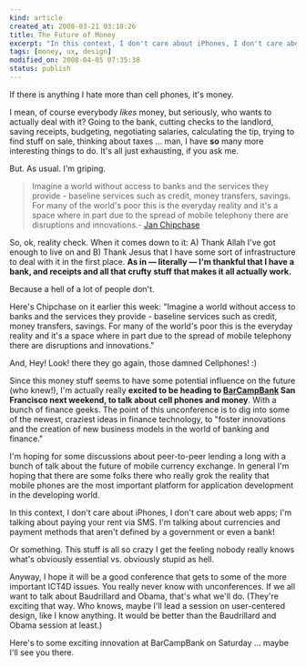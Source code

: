 ```yaml
--- 
kind: article
created_at: 2008-03-21 03:18:26
title: The Future of Money
excerpt: "In this context, I don't care about iPhones, I don't care about web apps; I'm talking about paying your rent via SMS. I'm talking about currencies and payment methods that aren't defined by a government or even a bank! "
tags: [money, ux, design]
modified_on: 2008-04-05 07:35:38
status: publish
---
```


If there is anything I hate more than cell phones, it's money. 

I mean, of course everybody *likes* money, but seriously, who wants to actually deal with it? Going to the bank, cutting checks to the landlord, saving receipts, budgeting, negotiating salaries, calculating the tip, trying to find stuff on sale, thinking about taxes ... man, I have <strong>so</strong> many more interesting things to do. It's all just exhausting, if you ask me.

But. As usual. I'm griping. 

<blockquote>Imagine a world without access to banks and the services they provide - baseline services such as credit, money transfers, savings. For many of the world's poor this is the everyday reality and it's a space where in part due to the spread of mobile telephony there are disruptions and innovations.<span class="attribution">- <a href="http://futureperfect.com">Jan Chipchase</a></span></blockquote>

So, ok, reality check. When it comes down to it: A) Thank Allah I've got enough to live on and B) Thank Jesus that I have some sort of infrastructure to deal with it in the first place. <strong>As in &mdash; literally &mdash; I'm thankful that I have a bank, and receipts and all that crufty stuff that makes it all actually work.</strong> 

Because a hell of a lot of people don't. 

Here's Chipchase on it earlier this week: "Imagine a world without access to banks and the services they provide - baseline services such as credit, money transfers, savings. For many of the world's poor this is the everyday reality and it's a space where in part due to the spread of mobile telephony there are disruptions and innovations."

And, Hey! Look! there they go again, those damned Cellphones! :)

Since this money stuff seems to have some potential influence on the future (who knew!), I'm actually really <strong>excited to be heading to <a href="http://barcamp.org/BarCampBankSF">BarCampBank</a> San Francisco next weekend, to talk about cell phones and money</strong>. With a bunch of finance geeks.  The point of this unconference is to dig into some of the newest, craziest ideas in finance technology, to "foster innovations and the creation of new business models in the world of banking and finance."

I'm hoping for some discussions about peer-to-peer lending a long with a bunch of talk about the future of mobile currency exchange. In general I'm hoping that there are some folks there who really grok the reality that mobile phones are the most important platform for application development in the developing world. 

In this context, I don't care about iPhones, I don't care about web apps; I'm talking about paying your rent via SMS. I'm talking about currencies and payment methods that aren't defined by a government or even a bank! 

Or something. This stuff is all so crazy I get the feeling nobody really knows what's obviously essential vs. obviously stupid as hell.  

Anyway, I hope it will be a good conference that gets to some of the more important ICT4D issues. You really never know with unconferences. If we all want to talk about Baudrillard and Obama, that's what we'll do. (They're exciting that way. Who knows, maybe I'll lead a session on user-centered design, like I know anything. It would be better than the Baudrillard and Obama session at least.)

Here's to some exciting innovation at BarCampBank on Saturday ... maybe I'll see you there.